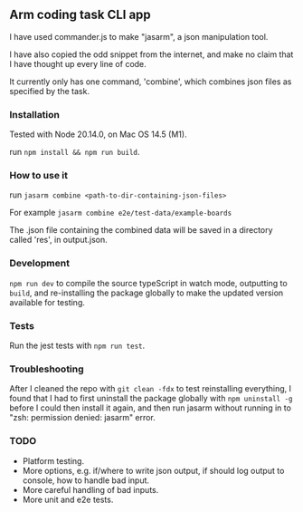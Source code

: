 ## Arm coding task CLI app

I have used commander.js to make "jasarm", a json manipulation tool.

I have also copied the odd snippet from the internet, and make no claim that I have thought up every line of code.

It currently only has one command, 'combine', which combines json files as specified by the task.

### Installation

Tested with Node 20.14.0, on Mac OS 14.5 (M1).

run `npm install && npm run build`.

### How to use it

run `jasarm combine <path-to-dir-containing-json-files>`

For example `jasarm combine e2e/test-data/example-boards`

The .json file containing the combined data will be saved in a directory called 'res', in output.json.

### Development

`npm run dev` to compile the source typeScript in watch mode, outputting to `build`, and re-installing the package globally to make the updated version available for testing.

### Tests

Run the jest tests with `npm run test`.

### Troubleshooting

After I cleaned the repo with `git clean -fdx` to test reinstalling everything, I found that I had to first uninstall the package globally with `npm uninstall -g` before I could then install it again, and then run jasarm without running in to "zsh: permission denied: jasarm" error.

### TODO

- Platform testing.
- More options, e.g. if/where to write json output, if should log output to console, how to handle bad input.
- More careful handling of bad inputs.
- More unit and e2e tests.
